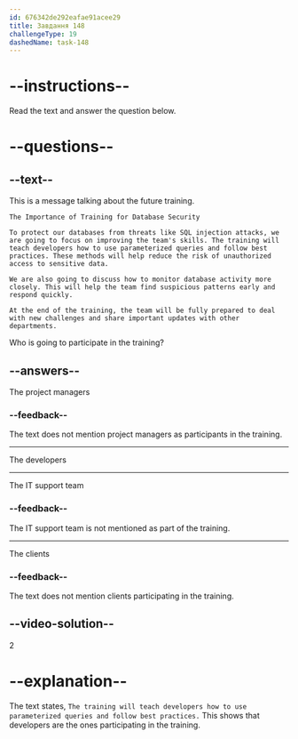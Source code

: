 ```yaml
---
id: 676342de292eafae91acee29
title: Завдання 148
challengeType: 19
dashedName: task-148
---
```


<!-- READING -->

# --instructions--

Read the text and answer the question below.

# --questions--

## --text--

This is a message talking about the future training.

`The Importance of Training for Database Security`

`To protect our databases from threats like SQL injection attacks, we are going to focus on improving the team's skills. The training will teach developers how to use parameterized queries and follow best practices. These methods will help reduce the risk of unauthorized access to sensitive data.`

`We are also going to discuss how to monitor database activity more closely. This will help the team find suspicious patterns early and respond quickly.`

`At the end of the training, the team will be fully prepared to deal with new challenges and share important updates with other departments.`

Who is going to participate in the training?

## --answers--

The project managers

### --feedback--

The text does not mention project managers as participants in the training.

---

The developers

---

The IT support team

### --feedback--

The IT support team is not mentioned as part of the training.

---

The clients

### --feedback--

The text does not mention clients participating in the training.

## --video-solution--

2

# --explanation--

The text states, `The training will teach developers how to use parameterized queries and follow best practices.` This shows that developers are the ones participating in the training.  
